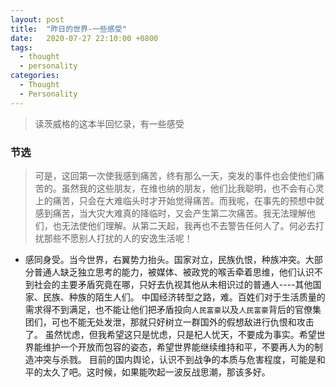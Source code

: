 ```yaml
---
layout: post
title:  "昨日的世界-一些感受"
date:   2020-07-27 22:10:00 +0800
tags:
  - thought
  - personality
categories:
  - Thought
  - Personality
---
```


> 读茨威格的这本半回忆录，有一些感受

### 节选
> 可是，这回第一次使我感到痛苦，终有那么一天，突发的事件也会使他们痛苦的。虽然我的这些朋友，在维也纳的朋友，他们比我聪明，也不会有心灵上的痛苦，只会在大难临头时才开始觉得痛苦。而我呢，在事先的预想中就感到痛苦，当大灾大难真的降临时，又会产生第二次痛苦。我无法理解他们，也无法使他们理解。从第二天起，我再也不去警告任何人了。何必去打扰那些不愿别人打扰的人的安逸生活呢！

+ 感同身受。当今世界，右翼势力抬头。国家对立，民族仇恨，种族冲突。大部分普通人缺乏独立思考的能力，被媒体、被政党的喉舌牵着思维，他们认识不到社会的主要矛盾究竟在哪，只好去仇视其他从未相识过的普通人----其他国家、民族、种族的陌生人们。
中国经济转型之路，难。百姓们对于生活质量的需求得不到满足，也不能让他们把矛盾投向`人民富豪`以及`人民富豪`背后的官僚集团们，可也不能无处发泄，那就只好树立一群国外的假想敌进行仇恨和攻击了。
虽然忧虑，但我希望这只是忧虑，只是杞人忧天，不要成为事实。希望世界能维护一个开放而包容的姿态，希望世界能继续维持和平，不要再人为的制造冲突与杀戮。
目前的国内舆论，认识不到战争的本质与危害程度，可能是和平的太久了吧。这时候，如果能吹起一波反战思潮，那该多好。